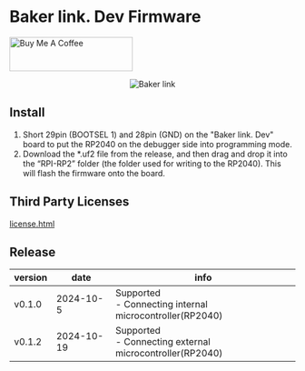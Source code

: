 # Baker link. Dev Firmware

<a href="https://www.buymeacoffee.com/Bakerlink.Lab" target="_blank"><img src="https://cdn.buymeacoffee.com/buttons/v2/default-yellow.png" alt="Buy Me A Coffee" style="height: 60px !important;width: 217px !important;" ></a>

<div align="center">

![Baker link](doc/image/a34afb093298-20240916.png)

</div>

## Install

1. Short 29pin (BOOTSEL 1) and 28pin (GND) on the "Baker link. Dev" board to put the RP2040 on the debugger side into programming mode.
2. Download the *.uf2 file from the release, and then drag and drop it into the “RPI-RP2” folder (the folder used for writing to the RP2040). This will flash the firmware onto the board.

## Third Party Licenses

[license.html](license.html)

## Release

| version | date       | info                                                        |
| ------- | ---------- | ----------------------------------------------------------- |
| v0.1.0  | 2024-10-5  | Supported<br> - Connecting internal microcontroller(RP2040) |
| v0.1.2  | 2024-10-19 | Supported<br> - Connecting external microcontroller(RP2040) |